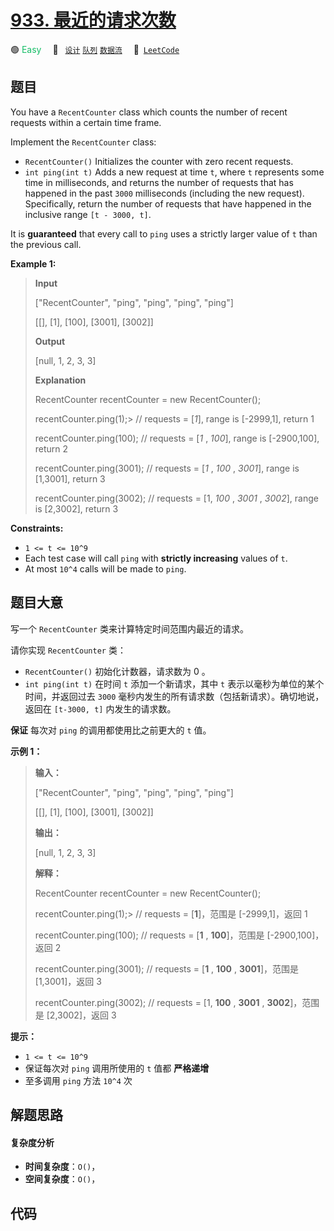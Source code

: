 # [933. 最近的请求次数](https://leetcode.com/problems/number-of-recent-calls)

🟢 <font color=#15bd66>Easy</font>&emsp; 🔖&ensp; [`设计`](/outline/tag/design.md) [`队列`](/outline/tag/queue.md) [`数据流`](/outline/tag/data-stream.md)&emsp; 🔗&ensp;[`LeetCode`](https://leetcode.com/problems/number-of-recent-calls)

## 题目

You have a `RecentCounter` class which counts the number of recent requests
within a certain time frame.

Implement the `RecentCounter` class:

  * `RecentCounter()` Initializes the counter with zero recent requests.
  * `int ping(int t)` Adds a new request at time `t`, where `t` represents some time in milliseconds, and returns the number of requests that has happened in the past `3000` milliseconds (including the new request). Specifically, return the number of requests that have happened in the inclusive range `[t - 3000, t]`.

It is **guaranteed** that every call to `ping` uses a strictly larger value of
`t` than the previous call.



**Example 1:**

> 
> 
> 
> 
> 
> **Input**
> 
> ["RecentCounter", "ping", "ping", "ping", "ping"]
> 
> [[], [1], [100], [3001], [3002]]
> 
> **Output**
> 
> [null, 1, 2, 3, 3]
> 
> 
> 
> **Explanation**
> 
> RecentCounter recentCounter = new RecentCounter();
> 
> recentCounter.ping(1);> 
>  // requests = [_1_], range is [-2999,1], return 1
> 
> recentCounter.ping(100);   // requests = [_1_ , _100_], range is [-2900,100], return 2
> 
> recentCounter.ping(3001);  // requests = [_1_ , _100_ , _3001_], range is [1,3001], return 3
> 
> recentCounter.ping(3002);  // requests = [1, _100_ , _3001_ , _3002_], range is [2,3002], return 3

**Constraints:**

  * `1 <= t <= 10^9`
  * Each test case will call `ping` with **strictly increasing** values of `t`.
  * At most `10^4` calls will be made to `ping`.


## 题目大意

写一个 `RecentCounter` 类来计算特定时间范围内最近的请求。

请你实现 `RecentCounter` 类：

  * `RecentCounter()` 初始化计数器，请求数为 0 。
  * `int ping(int t)` 在时间 `t` 添加一个新请求，其中 `t` 表示以毫秒为单位的某个时间，并返回过去 `3000` 毫秒内发生的所有请求数（包括新请求）。确切地说，返回在 `[t-3000, t]` 内发生的请求数。

**保证** 每次对 `ping` 的调用都使用比之前更大的 `t` 值。



**示例 1：**

> 
> 
> 
> 
> 
> **输入：**
> 
> ["RecentCounter", "ping", "ping", "ping", "ping"]
> 
> [[], [1], [100], [3001], [3002]]
> 
> **输出：**
> 
> [null, 1, 2, 3, 3]
> 
> 
> 
> **解释：**
> 
> RecentCounter recentCounter = new RecentCounter();
> 
> recentCounter.ping(1);> 
>  // requests = [**1**]，范围是 [-2999,1]，返回 1
> 
> recentCounter.ping(100);   // requests = [**1** , **100**]，范围是 [-2900,100]，返回 2
> 
> recentCounter.ping(3001);  // requests = [**1** , **100** , **3001**]，范围是 [1,3001]，返回 3
> 
> recentCounter.ping(3002);  // requests = [1, **100** , **3001** , **3002**]，范围是 [2,3002]，返回 3
> 
> 



**提示：**

  * `1 <= t <= 10^9`
  * 保证每次对 `ping` 调用所使用的 `t` 值都 **严格递增**
  * 至多调用 `ping` 方法 `10^4` 次


## 解题思路

#### 复杂度分析

- **时间复杂度**：`O()`，
- **空间复杂度**：`O()`，

## 代码

```javascript

```